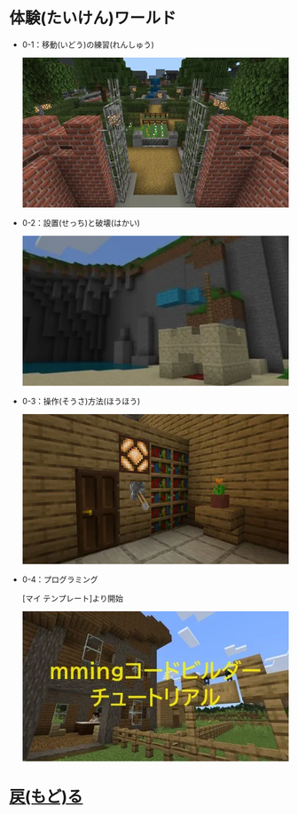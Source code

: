 # 体験(たいけん)ワールド

- 0-1：移動(いどう)の練習(れんしゅう)

    [![](./level01/world_icon.webp)](minecraftedu://?openlibrary=8f07bb71-8996-4a16-a2e3-ffa0ad9f0d55)

- 0-2：設置(せっち)と破壊(はかい)

    [![](./level02/world_icon.webp)](minecraftedu://?openlibrary=0f5f93ed-aa8b-4d73-a37a-ff5bfbdeb81b)

- 0-3：操作(そうさ)方法(ほうほう)

    [![](./level03/world_icon.webp)](minecraftedu://?openlibrary=c162b797-be2b-4d8e-8840-cae096fbab83)

- 0-4：プログラミング

    [マイ テンプレート]より開始

    ![](./level04/world_icon.webp)




# [戻(もど)る](../../index.md)